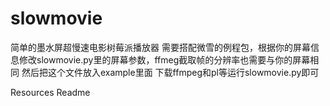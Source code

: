 # slowmovie
简单的墨水屏超慢速电影树莓派播放器
需要搭配微雪的例程包，根据你的屏幕信息修改slowmovie.py里的屏幕参数，ffmeg截取帧的分辨率也需要与你的屏幕相同
然后把这个文件放入example里面
下载ffmpeg和pl等运行slowmovie.py即可

Resources
 Readme
